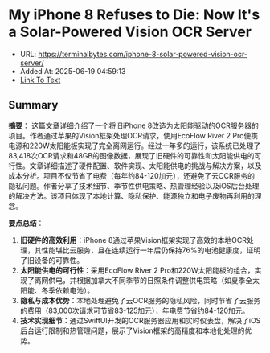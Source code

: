 # My iPhone 8 Refuses to Die: Now It's a Solar-Powered Vision OCR Server
- URL: https://terminalbytes.com/iphone-8-solar-powered-vision-ocr-server/
- Added At: 2025-06-19 04:59:13
- [Link To Text](2025-06-19-my-iphone-8-refuses-to-die-now-it's-a-solar-powered-vision-ocr-server_raw.md)

## Summary
**摘要**：
这篇文章详细介绍了一个将旧iPhone 8改造为太阳能驱动的OCR服务器的项目。作者通过苹果的Vision框架处理OCR请求，使用EcoFlow River 2 Pro便携电源和220W太阳能板实现了完全离网运行。经过一年多的运行，该系统已处理了83,418次OCR请求和48GB的图像数据，展现了旧硬件的可靠性和太阳能供电的可行性。文章详细描述了硬件配置、软件实现、太阳能供电的挑战与解决方案，以及成本分析。项目不仅节省了电费（每年约84-120加元），还避免了云OCR服务的隐私问题。作者分享了技术细节、季节性供电策略、热管理经验以及iOS后台处理的解决方法。该项目体现了本地计算、隐私保护、能源独立和电子废物再利用的理念。

**要点总结**：
1. **旧硬件的高效利用**：iPhone 8通过苹果Vision框架实现了高效的本地OCR处理，其性能堪比云服务，且在连续运行一年后仍保持76%的电池健康度，证明了旧设备的可靠性。  
2. **太阳能供电的可行性**：采用EcoFlow River 2 Pro和220W太阳能板的组合，实现了离网供电，并根据加拿大不同季节的日照条件调整供电策略（如夏季全太阳能、冬季依赖电池）。  
3. **隐私与成本优势**：本地处理避免了云OCR服务的隐私风险，同时节省了云服务的费用（83,000次请求可节省83-125加元），年电费节省约84-120加元。  
4. **技术实现细节**：通过SwiftUI开发的OCR服务器应用和实时仪表盘，解决了iOS后台运行限制和热管理问题，展示了Vision框架的高精度和本地化处理的优势。
